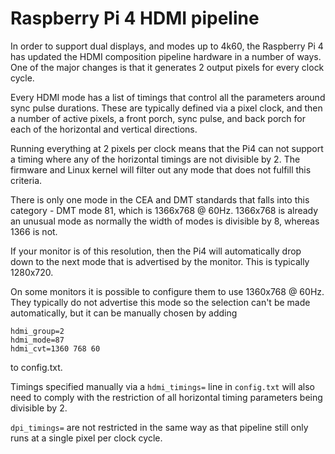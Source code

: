 # Raspberry Pi 4 HDMI pipeline

In order to support dual displays, and modes up to 4k60, the Raspberry Pi 4 has updated the HDMI composition pipeline hardware in a number of ways. One of the major changes is that it generates 2 output pixels for every clock cycle.

Every HDMI mode has a list of timings that control all the parameters around sync pulse durations. These are typically defined via a pixel clock, and then a number of active pixels, a front porch, sync pulse, and back porch for each of the horizontal and vertical directions. 

Running everything at 2 pixels per clock means that the Pi4 can not support a timing where any of the horizontal timings are not divisible by 2. The firmware and Linux kernel will filter out any mode that does not fulfill this criteria.

There is only one mode in the CEA and DMT standards that falls into this category - DMT mode 81, which is 1366x768 @ 60Hz. 1366x768 is already an unusual mode as normally the width of modes is divisible by 8, whereas 1366 is not.

If your monitor is of this resolution, then the Pi4 will automatically drop down to the next mode that is advertised by the monitor. This is typically 1280x720.

On some monitors it is possible to configure them to use 1360x768 @ 60Hz. They typically do not advertise this mode so the selection can't be made automatically, but it can be manually chosen by adding

```
hdmi_group=2
hdmi_mode=87
hdmi_cvt=1360 768 60
```
to config.txt.

Timings specified manually via a `hdmi_timings=` line in `config.txt` will also need to comply with the restriction of all horizontal timing parameters being divisible by 2.

`dpi_timings=` are not restricted in the same way as that pipeline still only runs at a single pixel per clock cycle.
